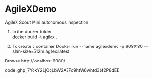 # AgileXDemo
AgileX Scout Mini autonomous inspection 


1. In the docker folder  
docker build -t agilex .

2. To create a container
Docker run --name agilexdemo -p 6080:80 --shm-size=512m agilex:latest

Browse http://localhost:6080/.

code: 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

